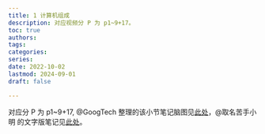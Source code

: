 ```yaml
---
title: 1 计算机组成
description: 对应视频分 P 为 p1~9+17。
toc: true
authors:
tags:
categories:
series:
date: 2022-10-02
lastmod: 2024-09-01
draft: false

---
```


对应分 P 为 p1~9+17, @GoogTech 整理的该小节笔记脑图见[此处](https://www.processon.com/view/link/61ef6e8f0e3e7439ae917672#map)，@取名苦手小明 的文字版笔记见[此处](https://shimo.im/docs/vkCKkj3YxGtygrVg/read)。
